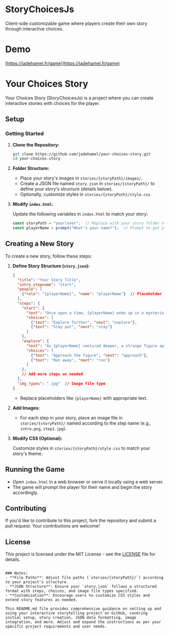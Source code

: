 # StoryChoicesJs
Client-side customizable game where players create their own story through interactive choices.

# Demo
[https://jadehamel.fr/game](https://jadehamel.fr/game)

# Your Choices Story

 Your Choices Story (StoryChoicesJs) is a project where you can create interactive stories with choices for the player.

## Setup

### Getting Started

1. **Clone the Repository:**

   ```bash
   git clone https://github.com/jadehamel/your-choices-story.git
   cd your-choices-story
   ```

2. **Folder Structure:**

   - Place your story's images in `stories/{storyPath}/images/`.
   - Create a JSON file named `story.json` in `stories/{storyPath}/` to define your story's structure (details below).
   - Optionally, customize styles in `stories/{storyPath}/style.css`.

3. **Modify `index.html`:**

   Update the following variables in `index.html` to match your story:

   ```javascript
   const storyPath = "yourlover";  // Replace with your story folder name
   const playerName = prompt("What's your name?");  // Prompt to get player's name
   ```

## Creating a New Story

To create a new story, follow these steps:

1. **Define Story Structure (`story.json`):**

   ```json
   {
     "title": "Your Story Title",
     "intro_stepname": "start",
     "people": [
       {"role": "{playerName}", "name": "playerName"}  // Placeholder for player's name
     ],
     "steps": {
       "start": {
         "text": "Once upon a time, {playerName} woke up in a mysterious place...",
         "choices": [
           {"text": "Explore further", "next": "explore"},
           {"text": "Stay put", "next": "stay"}
         ]
       },
       "explore": {
         "text": "As {playerName} ventured deeper, a strange figure appeared...",
         "choices": [
           {"text": "Approach the figure", "next": "approach"},
           {"text": "Run away", "next": "run"}
         ]
       },
       // Add more steps as needed
     },
     "img_types": ".jpg"  // Image file type
   }
   ```

   - Replace placeholders like `{playerName}` with appropriate text.

2. **Add Images:**

   - For each step in your story, place an image file in `stories/{storyPath}/` named according to the step name (e.g., `intro.png`, `step1.jpg`).

3. **Modify CSS (Optional):**

   Customize styles in `stories/{storyPath}/style.css` to match your story's theme.

## Running the Game

- Open `index.html` in a web browser or serve it locally using a web server.
- The game will prompt the player for their name and begin the story accordingly.

## Contributing

If you'd like to contribute to this project, fork the repository and submit a pull request. Your contributions are welcome!

## License

This project is licensed under the MIT License - see the [LICENSE](LICENSE) file for details.
```

### Notes:
- **File Paths**: Adjust file paths (`stories/{storyPath}/`) according to your project's structure.
- **JSON Structure**: Ensure your `story.json` follows a structured format with steps, choices, and image file types specified.
- **Customization**: Encourage users to customize CSS styles and extend story features as needed.

This README.md file provides comprehensive guidance on setting up and using your interactive storytelling project on GitHub, covering initial setup, story creation, JSON data formatting, image integration, and more. Adjust and expand the instructions as per your specific project requirements and user needs.
